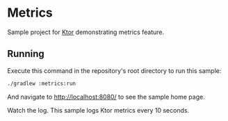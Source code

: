 # Metrics

Sample project for [Ktor](https://ktor.io) demonstrating metrics feature.

## Running

Execute this command in the repository's root directory to run this sample:

```bash
./gradlew :metrics:run
```
 
And navigate to [http://localhost:8080/](http://localhost:8080/) to see the sample home page.  

Watch the log. This sample logs Ktor metrics every 10 seconds.